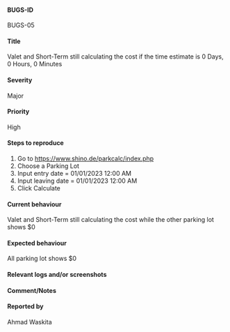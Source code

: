 #### BUGS-ID

BUGS-05

#### Title

Valet and Short-Term still calculating the cost if the time estimate is 0 Days, 0 Hours, 0 Minutes

#### Severity

Major

#### Priority

High

#### Steps to reproduce

1. Go to <https://www.shino.de/parkcalc/index.php>
2. Choose a Parking Lot
3. Input entry date = 01/01/2023 12:00 AM
4. Input leaving date = 01/01/2023 12:00 AM
5. Click Calculate

#### Current behaviour

Valet and Short-Term still calculating the cost while the other parking lot shows $0

#### Expected behaviour

All parking lot shows $0

#### Relevant logs and/or screenshots

#### Comment/Notes

#### Reported by

Ahmad Waskita